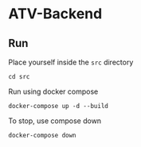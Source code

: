 # ATV-Backend
 
## Run

Place yourself inside the `src` directory
```
cd src
```

Run using docker compose
```
docker-compose up -d --build
```

To stop, use compose down
```
docker-compose down
```
